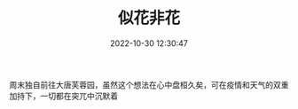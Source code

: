 ﻿---
categories:
- 生活感悟
copyright: true
date: 2022-10-30 12:30:47
description: ''
slug:  Like-Flowers-Not-Flowers
tags:
- 生活
- 随笔
- 感悟
title: 似花非花
toc: true
image: /posts/似花非花/hd-wallpaper-g4698ef087_1280.jpg
---

周末独自前往大唐芙蓉园，虽然这个想法在心中盘桓久矣，可在疫情和天气的双重加持下，一切都在突兀中沉默着